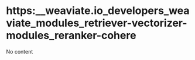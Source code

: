 # https:__weaviate.io_developers_weaviate_modules_retriever-vectorizer-modules_reranker-cohere
No content